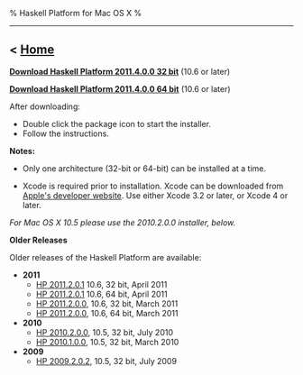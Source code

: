 % Haskell Platform for Mac OS X
%

-------------------------------
< [Home]
-------------------------------

[Home]: index.html

**<a href="http://lambda.haskell.org/platform/download/2011.4.0.0/Haskell%20Platform%202011.4.0.0%2032bit.pkg" onClick="javascript: pageTracker._trackPageview('/downloads/mac'); ">Download Haskell Platform 2011.4.0.0 32 bit</a>** (10.6 or later)

**<a href="http://lambda.haskell.org/platform/download/2011.4.0.0/Haskell%20Platform%202011.4.0.0%2064bit.pkg" onClick="javascript: pageTracker._trackPageview('/downloads/mac'); ">Download Haskell Platform 2011.4.0.0 64 bit</a>** (10.6 or later)

After downloading:

* Double click the package icon to start the installer.
* Follow the instructions.

**Notes:**

* Only one architecture (32-bit or 64-bit) can be installed at a time.

* Xcode is required prior to installation. Xcode can be downloaded from [Apple's developer website](http://developer.apple.com). Use either Xcode 3.2 or later, or Xcode 4 or later.


<i>For Mac OS X 10.5 please use the 2010.2.0.0 installer, below.</i>


**Older Releases**

Older releases of the Haskell Platform are available:

* **2011**
    * <a href="http://lambda.haskell.org/platform/download/2011.2.0.1/Haskell%20Platform%202011.2.0.1-i386.pkg" onClick="javascript: pageTracker._trackPageview('/downloads/mac/old'); ">HP 2011.2.0.1</a> 10.6, 32 bit, April 2011
    * <a href="http://lambda.haskell.org/platform/download/2011.2.0.1/Haskell%20Platform%202011.2.0.1-x86_64.pkg" onClick="javascript: pageTracker._trackPageview('/downloads/mac/old'); ">HP 2011.2.0.1</a> 10.6, 64 bit, April 2011
    * <a href="http://lambda.haskell.org/platform/download/2011.2.0.0/Haskell%20Platform%202011.2.0.0-i386.pkg" onClick="javascript: pageTracker._trackPageview('/downloads/mac/old');">HP 2011.2.0.0</a>, 10.6, 32 bit, March 2011
    * <a href="http://lambda.haskell.org/platform/download/2011.2.0.0/Haskell%20Platform%202011.2.0.0-x86_64.pkg" onClick="javascript: pageTracker._trackPageview('/downloads/mac/old');">HP 2011.2.0.0</a>, 10.6, 64 bit, March 2011
* **2010**
    * <a href="http://lambda.haskell.org/platform/download/2010.2.0.0/haskell-platform-2010.2.0.0.i386.dmg"    onClick="javascript: pageTracker._trackPageview('/downloads/mac/old'); ">HP 2010.2.0.0</a>, 10.5, 32 bit, July 2010
    * <a href="http://hackage.haskell.org/platform/2010.1.0.0/haskell-platform-2010.1.0.1-i386.dmg" onClick="javascript: pageTracker._trackPageview('/downloads/mac/old'); ">HP 2010.1.0.0</a>, 10.5, 32 bit, March 2010
* **2009**
    * <a href="http://hackage.haskell.org/platform/2009.2.0.2/haskell-platform-2009.2.0.2-i386.dmg" onClick="javascript: pageTracker._trackPageview('/downloads/mac/old'); ">HP 2009.2.0.2</a>, 10.5, 32 bit, July 2009
